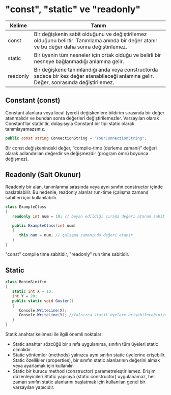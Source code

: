 # "const", "static" ve "readonly"

Kelime | Tanım
------ | ------
const | Bir değişkenin sabit olduğunu ve değiştirilemez olduğunu belirtir. Tanımlama anında bir değer atanır ve bu değer daha sonra değiştirilemez.
static | Bir üyenin tüm nesneler için ortak olduğu ve belirli bir nesneye bağlanmadığı anlamına gelir.
readonly | Bir değişkene tanımlandığı anda veya constructorda sadece bir kez değer atanabileceği anlamına gelir. Değer, sonrasında değiştirilemez.

## Constant (const)
Constant alanlara veya local (yerel) değişkenlere bildirim sırasında bir değer atanmalıdır ve bundan sonra değerleri değiştirilemezler. Varsayılan olarak Constant’lar static’tir, dolayısıyla Constant bir tipi static olarak tanımlayamazsınız.

~~~csharp
public const string ConnectionString = "YourConnectionString";
~~~

Bir const değişkenindeki değer, “compile-time (derleme zamanı)” değeri olarak adlandırılan değerdir ve değişmezdir (program ömrü boyunca değişmez).

## Readonly (Salt Okunur)
Readonly bir alan, tanımlanma sırasında veya aynı sınıfın constructor içinde başlatılabilir. Bu nedenle, readonly alanlar run-time (çalışma zamanı) sabitleri için kullanılabilir.

~~~csharp
class ExampleClass
{
   readonly int num = 10; // beyan edildiği sırada değeri atanan sabit

   public ExampleClass(int num)
   {
      this.num = num; // çalışma zamanında değeri atanır
   }
}
~~~

"const" compile time sabitidir, "readonly" run time sabitidir.

## Static
~~~csharp
class BenimSinifim
{
   static int X = 10;
   int Y = 20;
   public static void Goster()
   {
      Console.WriteLine(X);
      Console.WriteLine(Y); //Yalnızca statik üyelere erişebileceğinizden bu erişim hatalıdır
   }
}
~~~
Statik anahtar kelimesi ile ilgili önemli noktalar:

- Static anahtar sözcüğü bir sınıfa uygulanırsa, sınıfın tüm üyeleri static olmalıdır.
- Static yöntemler (methods) yalnızca aynı sınıfın static üyelerine erişebilir. Static özellikler (properties), bir sınıfın static alanlarının değerini almak veya ayarlamak için kullanılır.
- Static bir kurucu method (constructor) parametreleştirilemez. Erişim düzenleyicileri Static yapıcıya (static constructor) uygulanamaz, her zaman sınıfın static alanlarını başlatmak için kullanılan genel bir varsayılan yapıcıdır.
